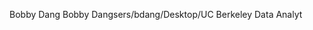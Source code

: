 
Bobby Dang                                           
 B o b b y   D a n g   s e r s / b d a n g / D e s k t o p / U C   B e r k e l e y   D a t a   A n a l y t 